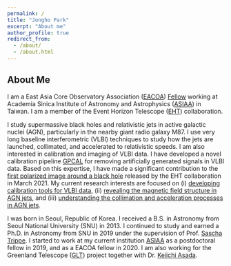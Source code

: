 ```yaml
---
permalink: /
title: "Jongho Park"
excerpt: "About me"
author_profile: true
redirect_from: 
  - /about/
  - /about.html
---
```


## About Me

I am a East Asia Core Observatory Association ([EACOA](https://www.eacoa.net/)) [Fellow](https://www.eacoa.net/fellowship.php) working at Academia Sinica Institute of Astronomy and Astrophysics ([ASIAA](http://www.asiaa.sinica.edu.tw/)) in Taiwan. I am a member of the Event Horizon Telescope ([EHT](https://eventhorizontelescope.org/)) collaboration.

I study supermassive black holes and relativistic jets in active galactic nuclei (AGN), particularly in the nearby giant radio galaxy M87. I use very long baseline interferometric (VLBI) techniques to study how the jets are launched, collimated, and accelerated to relativistic speeds. I am also interested in calibration and imaging of VLBI data. I have developed a novel calibration pipeline [GPCAL](https://jhparkastro.github.io/software/) for removing artificially generated signals in VLBI data. Based on this expertise, I have made a significant contribution to the [first polarized image around a black hole](https://ui.adsabs.harvard.edu/abs/2021ApJ...910L..12E/abstract) released by the EHT collaboration in March 2021. My current research interests are focused on (i) [developing calibration tools for VLBI data](https://ui.adsabs.harvard.edu/abs/2021ApJ...906...85P/abstract), (ii) [revealing the magnetic field structure in AGN jets](https://ui.adsabs.harvard.edu/abs/2019ApJ...871..257P/abstract), and (iii) [understanding the collimation and acceleration processes in AGN jets](https://ui.adsabs.harvard.edu/abs/2021ApJ...909...76P/abstract).

I was born in Seoul, Republic of Korea. I received a B.S. in Astronomy from Seoul National University (SNU) in 2013. I continued to study and earned a Ph.D. in Astronomy from SNU in 2019 under the supervision of Prof. [Sascha Trippe](http://astro.snu.ac.kr/~trippe/). I started to work at my current institution [ASIAA](http://www.asiaa.sinica.edu.tw/) as a postdoctoral fellow in 2019, and as a EACOA fellow in 2020. I am also working for the Greenland Telescope ([GLT](http://www.asiaa.sinica.edu.tw/project/vlbi.php)) project together with Dr. [Keiichi Asada](http://www.asiaa.sinica.edu.tw/people/cv.php?i=asada).

